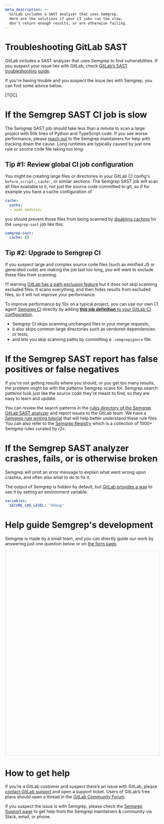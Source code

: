 ```yaml
---
meta_description: >-
  GitLab includes a SAST analyzer that uses Semgrep.
  Here are the solutions if your CI jobs run too slow,
  don't return enough results, or are otherwise failing.
---
```


# Troubleshooting GitLab SAST

GitLab includes a SAST analyzer that uses Semgrep to find vulnerabilities. If you suspect your issue lies with GitLab, check [GitLab’s SAST troubleshooting guide](https://docs.gitlab.com/ee/user/application_security/sast/#troubleshooting).

If you're having trouble and you suspect the issue lies with Semgrep, you can find some advice below.

[TOC]

# If the Semgrep SAST CI job is slow

The Semgrep SAST job should take less than a minute
to scan a large project with 50k lines of Python and TypeScript code.
If you see worse performance,
please [reach out](../support.md) to the Semgrep maintainers for help with tracking down the cause.
Long runtimes are typically caused by just one rule or source code file taking too long.

## Tip #1: Review global CI job configuration

You might be creating large files or directories in your GitLab CI config's `before_script:`, `cache:`, or similar sections.
The Semgrep SAST job will scan all files available to it, not just the source code committed to git,
so if for example you have a cache configuration of

```yaml
cache:
  paths:
  - node_modules/
```

you should prevent those files from being scanned by [disabling caching](https://docs.gitlab.com/ee/ci/caching/#disable-cache-on-specific-jobs)
for the `semgrep-sast` job like this:

```yaml
semgrep-sast:
  cache: {}
```

## Tip #2: Upgrade to Semgrep CI

If you suspect large and complex source code files (such as minified JS or generated code)
are making the job last too long, you will want to exclude these files from scanning.

!!! warning
    [GitLab has a path exclusion feature](https://docs.gitlab.com/ee/user/application_security/sast/#vulnerability-filters)
    but it does not skip scanning excluded files.
    It scans everything, and then hides results from excluded files,
    so it will not improve your performance.

To improve performance by 10x on a typical project,
you can use our own CI agent [Semgrep CI](../semgrep-ci.md) directly
by adding [**this job definition** to your GitLab CI configuration](../sample-ci-configs.md#gitlab-ci).

- Semgrep CI skips scanning unchanged files in your merge requests,
- it also skips common large directories such as vendored dependencies or tests,
- and lets you skip scanning paths by committing a `.semgrepignore` file.

# If the Semgrep SAST report has false positives or false negatives

If you're not getting results where you should,
or you get too many results, the problem might be with the patterns Semgrep scans for.
Semgrep search patterns look just like the source code they're meant to find,
so they are easy to learn and update.

You can review the search patterns in the
[rules directory of the Semgrep GitLab SAST analyzer](https://gitlab.com/gitlab-org/security-products/analyzers/semgrep/-/tree/main/rules)
and report issues to the GitLab team.
We have a [Semgrep rule writing tutorial](https://semgrep.dev/learn)
that will help better understand these rule files.
You can also refer to the [Semgrep Registry](https://semgrep.dev/r)
which is a collection of 1000+ Semgrep rules curated by r2c.

<!--
# The Semgrep SAST analyzer reports no results

TODO
-->

# If the Semgrep SAST analyzer crashes, fails, or is otherwise broken

Semgrep will print an error message to explain what went wrong upon crashes,
and often also what to do to fix it.

The output of Semgrep is hidden by default,
but [GitLab provides a way](https://docs.gitlab.com/ee/user/application_security/sast/#sast-debug-logging)
to see it by setting an environment variable:

```yaml
variables:
  SECURE_LOG_LEVEL: "debug"
```

# Help guide Semgrep's development

Semgrep is made by a small team,
and you can directly guide our work by answering just one question below or on [the form page](https://form.typeform.com/to/AYAyJ4Fr).

<div class="typeform-widget" data-url="https://form.typeform.com/to/AYAyJ4Fr?typeform-medium=embed-snippet" data-transparency="100" data-hide-headers="true" data-hide-footer="true" style="width: 100%; height: 670px; border: 2px solid #eee; margin-bottom: 40px;"></div> <script> (function() { var qs,js,q,s,d=document, gi=d.getElementById, ce=d.createElement, gt=d.getElementsByTagName, id="typef_orm", b="https://embed.typeform.com/"; if(!gi.call(d,id)) { js=ce.call(d,"script"); js.id=id; js.src=b+"embed.js"; q=gt.call(d,"script")[0]; q.parentNode.insertBefore(js,q) } })() </script>

# How to get help

If you’re a GitLab customer and suspect there’s an issue with GitLab, please [contact GitLab support](https://about.gitlab.com/support/) and open a support ticket. Users of GitLab’s free plans should open a thread in the [GitLab Community Forum](https://forum.gitlab.com/).

If you suspect the issue is with Semgrep, please check the [Semgrep Support page](../support.md) to get help from the Semgrep maintainers & community via Slack, email, or phone.
